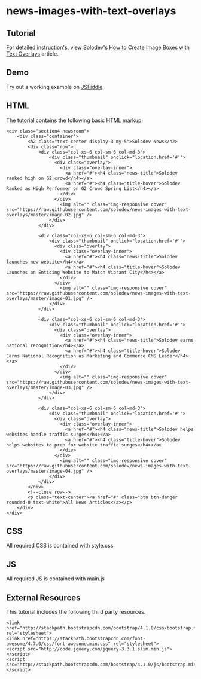 # news-images-with-text-overlays

## Tutorial		  
For detailed instruction's, view Solodev's [How to Create Image Boxes with Text Overlays](https://www.solodev.com/blog/web-design/how-to-create-image-boxes-with-text-overlays.stml) article.
 
## Demo
  		  
Try out a working example on [JSFiddle](http://jsfiddle.net/solodev/eus2hd0g/).

## HTML

The tutorial contains the following basic HTML markup.

```
<div class="section4 newsroom">
	<div class="container">
		<h2 class="text-center display-3 my-5">Solodev News</h2>
		<div class="row">
			<div class="col-xs-6 col-sm-6 col-md-3">
				<div class="thumbnail" onclick="location.href='#'">
				  <div class="overlay">
					<div class="overlay-inner">
					  <a href="#"><h4 class="news-title">Solodev ranked high on G2 crowd</h4></a>
					  <a href="#"><h4 class="title-hover">Solodev Ranked as High Performer on G2 Crowd Spring List</h4></a>  
					</div>
				  </div>
					<img alt="" class="img-responsive cover" src="https://raw.githubusercontent.com/solodev/news-images-with-text-overlays/master/image-02.jpg" />
				</div>
			</div>
			
			<div class="col-xs-6 col-sm-6 col-md-3">
				<div class="thumbnail" onclick="location.href='#'">
				  <div class="overlay">
					<div class="overlay-inner">
					  <a href="#"><h4 class="news-title">Solodev launches new website</h4></a>
					  <a href="#"><h4 class="title-hover">Solodev Launches an Enticing Website to Match Vibrant City</h4></a>  
					</div>
				  </div>
					<img alt="" class="img-responsive cover" src="https://raw.githubusercontent.com/solodev/news-images-with-text-overlays/master/image-01.jpg" />
				</div>
			</div>
			
			<div class="col-xs-6 col-sm-6 col-md-3">
				<div class="thumbnail" onclick="location.href='#'">
				  <div class="overlay">
					<div class="overlay-inner">
					  <a href="#"><h4 class="news-title">Solodev earns national recognition</h4></a>
					  <a href="#"><h4 class="title-hover">Solodev Earns National Recognition as Marketing and Commerce CMS Leader</h4></a>  
					</div>
				  </div>
					<img alt="" class="img-responsive cover" src="https://raw.githubusercontent.com/solodev/news-images-with-text-overlays/master/image-03.jpg" />
				</div>
			</div>
			
			<div class="col-xs-6 col-sm-6 col-md-3">
				<div class="thumbnail" onclick="location.href='#'">
				  <div class="overlay">
					<div class="overlay-inner">
					  <a href="#"><h4 class="news-title">Solodev helps websites handle traffic surges</h4></a>
					  <a href="#"><h4 class="title-hover">Solodev helps websites to prep for website traffic surges</h4></a>  
					</div>
				  </div>
					<img alt="" class="img-responsive cover" src="https://raw.githubusercontent.com/solodev/news-images-with-text-overlays/master/image-04.jpg" />
				</div>
			</div>			  
		</div>
		<!--close row-->
		<p class="text-center"><a href="#" class="btn btn-danger rounded-0 text-white">All News Articles</a></p>
	</div>
</div>              
```

## CSS

All required CSS is contained with style.css

## JS

All required JS is contained with main.js

## External Resources

This tutorial includes the following third party resources.

```
<link href="http://stackpath.bootstrapcdn.com/bootstrap/4.1.0/css/bootstrap.min.css" rel="stylesheet">
<link href="https://stackpath.bootstrapcdn.com/font-awesome/4.7.0/css/font-awesome.min.css" rel="stylesheet">
<script src="http://code.jquery.com/jquery-3.3.1.slim.min.js"></script>
<script src="http://stackpath.bootstrapcdn.com/bootstrap/4.1.0/js/bootstrap.min.js"></script>
```


